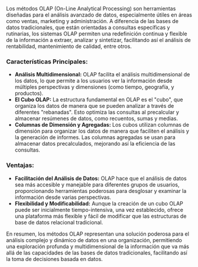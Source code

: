 Los métodos OLAP (On-Line Analytical Processing) son herramientas diseñadas para el análisis avanzado de datos, especialmente útiles en áreas como ventas, marketing y administración. A diferencia de las bases de datos tradicionales, que están orientadas a consultas específicas y rutinarias, los sistemas OLAP permiten una redefinición continua y flexible de la información a extraer, analizar y sintetizar, facilitando así el análisis de rentabilidad, mantenimiento de calidad, entre otros.

### Características Principales:

- **Análisis Multidimensional:** OLAP facilita el análisis multidimensional de los datos, lo que permite a los usuarios ver la información desde múltiples perspectivas y dimensiones (como tiempo, geografía, y productos).
- **El Cubo OLAP:** La estructura fundamental en OLAP es el "cubo", que organiza los datos de manera que se pueden analizar a través de diferentes "rebanadas". Esto optimiza las consultas al precalcular y almacenar resúmenes de datos, como recuentos, sumas y medias.
- **Columnas de Dimensión y Agregadas:** Los cubos utilizan columnas de dimensión para organizar los datos de manera que faciliten el análisis y la generación de informes. Las columnas agregadas se usan para almacenar datos precalculados, mejorando así la eficiencia de las consultas.

### Ventajas:

- **Facilitación del Análisis de Datos:** OLAP hace que el análisis de datos sea más accesible y manejable para diferentes grupos de usuarios, proporcionando herramientas poderosas para desglosar y examinar la información desde varias perspectivas.
- **Flexibilidad y Modificabilidad:** Aunque la creación de un cubo OLAP puede ser inicialmente tiempo-intensiva, una vez establecido, ofrece una plataforma más flexible y fácil de modificar que las estructuras de base de datos relacional tradicional.

En resumen, los métodos OLAP representan una solución poderosa para el análisis complejo y dinámico de datos en una organización, permitiendo una exploración profunda y multidimensional de la información que va más allá de las capacidades de las bases de datos tradicionales, facilitando así la toma de decisiones basada en datos.